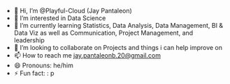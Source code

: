 - 👋 Hi, I’m @Playful-Cloud (Jay Pantaleon)
- 👀 I’m interested in Data Science
- 🌱 I’m currently learning Statistics, Data Analysis, Data Management, BI & Data Viz as well as Communication, Project Management, and leadership
- 💞️ I’m looking to collaborate on Projects and things i can help improve on
- 📫 How to reach me jay.pantaleonb.20@gmail.com
- 😄 Pronouns: he/him
- ⚡ Fun fact: : p

<!---
Playful-Cloud/Playful-Cloud is a ✨ special ✨ repository because its `README.md` (this file) appears on your GitHub profile.
You can click the Preview link to take a look at your changes.
--->
